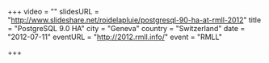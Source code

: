 +++
video = ""
slidesURL = "http://www.slideshare.net/roidelapluie/postgresql-90-ha-at-rmll-2012"
title = "PostgreSQL 9.0 HA"
city = "Geneva"
country = "Switzerland"
date = "2012-07-11"
eventURL = "http://2012.rmll.info/"
event = "RMLL"

+++

